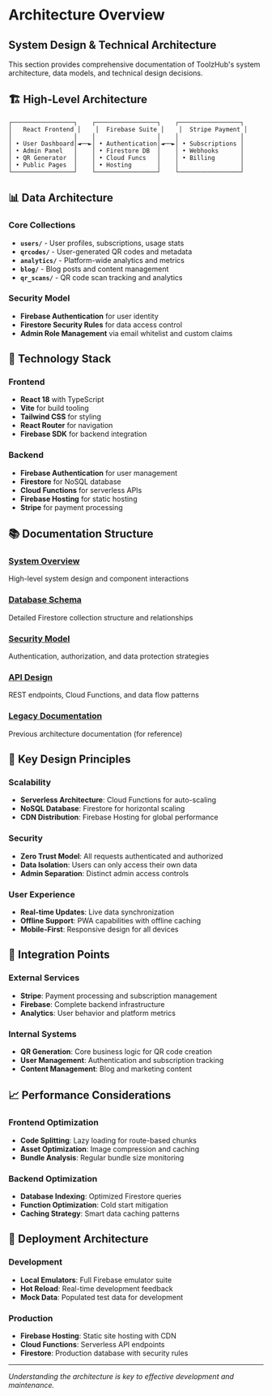 # Architecture Overview

## System Design & Technical Architecture

This section provides comprehensive documentation of ToolzHub's system architecture, data models, and technical design decisions.

## 🏗️ High-Level Architecture

```
┌─────────────────┐    ┌─────────────────┐    ┌─────────────────┐
│   React Frontend │    │  Firebase Suite │    │  Stripe Payment │
│                 │    │                 │    │                 │
│ • User Dashboard│◄──►│ • Authentication│◄──►│ • Subscriptions │
│ • Admin Panel   │    │ • Firestore DB  │    │ • Webhooks      │
│ • QR Generator  │    │ • Cloud Funcs   │    │ • Billing       │
│ • Public Pages  │    │ • Hosting       │    │                 │
└─────────────────┘    └─────────────────┘    └─────────────────┘
```

## 📊 Data Architecture

### Core Collections

- **`users/`** - User profiles, subscriptions, usage stats
- **`qrcodes/`** - User-generated QR codes and metadata
- **`analytics/`** - Platform-wide analytics and metrics
- **`blog/`** - Blog posts and content management
- **`qr_scans/`** - QR code scan tracking and analytics

### Security Model

- **Firebase Authentication** for user identity
- **Firestore Security Rules** for data access control
- **Admin Role Management** via email whitelist and custom claims

## 🔧 Technology Stack

### Frontend

- **React 18** with TypeScript
- **Vite** for build tooling
- **Tailwind CSS** for styling
- **React Router** for navigation
- **Firebase SDK** for backend integration

### Backend

- **Firebase Authentication** for user management
- **Firestore** for NoSQL database
- **Cloud Functions** for serverless APIs
- **Firebase Hosting** for static hosting
- **Stripe** for payment processing

## 📚 Documentation Structure

### [System Overview](./overview.md)

High-level system design and component interactions

### [Database Schema](./database-schema.md)

Detailed Firestore collection structure and relationships

### [Security Model](./security-model.md)

Authentication, authorization, and data protection strategies

### [API Design](./api-design.md)

REST endpoints, Cloud Functions, and data flow patterns

### [Legacy Documentation](./legacy/)

Previous architecture documentation (for reference)

## 🎯 Key Design Principles

### Scalability

- **Serverless Architecture**: Cloud Functions for auto-scaling
- **NoSQL Database**: Firestore for horizontal scaling
- **CDN Distribution**: Firebase Hosting for global performance

### Security

- **Zero Trust Model**: All requests authenticated and authorized
- **Data Isolation**: Users can only access their own data
- **Admin Separation**: Distinct admin access controls

### User Experience

- **Real-time Updates**: Live data synchronization
- **Offline Support**: PWA capabilities with offline caching
- **Mobile-First**: Responsive design for all devices

## 🔗 Integration Points

### External Services

- **Stripe**: Payment processing and subscription management
- **Firebase**: Complete backend infrastructure
- **Analytics**: User behavior and platform metrics

### Internal Systems

- **QR Generation**: Core business logic for QR code creation
- **User Management**: Authentication and subscription tracking
- **Content Management**: Blog and marketing content

## 📈 Performance Considerations

### Frontend Optimization

- **Code Splitting**: Lazy loading for route-based chunks
- **Asset Optimization**: Image compression and caching
- **Bundle Analysis**: Regular bundle size monitoring

### Backend Optimization

- **Database Indexing**: Optimized Firestore queries
- **Function Optimization**: Cold start mitigation
- **Caching Strategy**: Smart data caching patterns

## 🚀 Deployment Architecture

### Development

- **Local Emulators**: Full Firebase emulator suite
- **Hot Reload**: Real-time development feedback
- **Mock Data**: Populated test data for development

### Production

- **Firebase Hosting**: Static site hosting with CDN
- **Cloud Functions**: Serverless API endpoints
- **Firestore**: Production database with security rules

---

_Understanding the architecture is key to effective development and maintenance._
